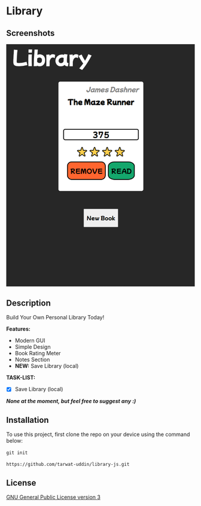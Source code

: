 # Library

## Screenshots

![screenshots-0](/assets/images/screenshots-0.png)

## Description

Build Your Own Personal Library Today!

**Features:**

- Modern GUI
- Simple Design
- Book Rating Meter
- Notes Section
- **NEW:** Save Library (local)

**TASK-LIST:**

- [x] Save Library (local)

**_None at the moment, but feel free to suggest any :)_**

## Installation

To use this project, first clone the repo on your device using the command below:

`git init`

`https://github.com/tarwat-uddin/library-js.git`

## License

[GNU General Public License version 3](https://opensource.org/licenses/GPL-3.0)
